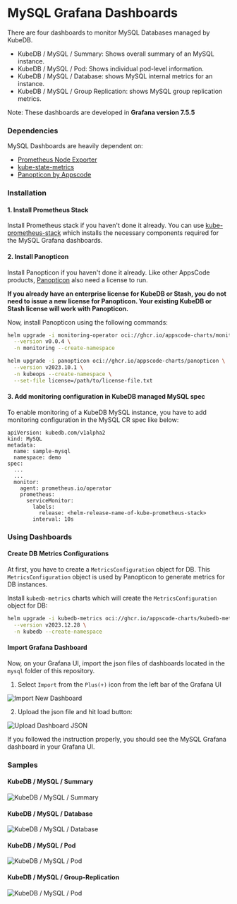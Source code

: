 # MySQL Grafana Dashboards

There are four dashboards to monitor MySQL Databases managed by KubeDB.

- KubeDB / MySQL / Summary: Shows overall summary of an MySQL instance.
- KubeDB / MySQL / Pod: Shows individual pod-level information.
- KubeDB / MySQL / Database: shows MySQL internal metrics for an instance.
- KubeDB / MySQL / Group Replication: shows MySQL group replication metrics.

Note: These dashboards are developed in **Grafana version 7.5.5**

### Dependencies

MySQL Dashboards are heavily dependent on:

- [Prometheus Node Exporter](https://github.com/prometheus/node_exporter)
- [kube-state-metrics](https://github.com/kubernetes/kube-state-metrics)
- [Panopticon by Appscode](https://byte.builders/blog/post/introducing-panopticon/)


### Installation

#### 1. Install Prometheus Stack

Install Prometheus stack if you haven't done it already. You can use [kube-prometheus-stack](https://artifacthub.io/packages/helm/prometheus-community/kube-prometheus-stack) which installs the necessary components required for the MySQL Grafana dashboards.

#### 2. Install Panopticon

Install Panopticon if you haven't done it already. Like other AppsCode products, [Panopticon](https://byte.builders/blog/post/introducing-panopticon/) also need a license to run.

**If you already have an enterprise license for KubeDB or Stash, you do not need to issue a new license for Panopticon. Your existing KubeDB or Stash license will work with Panopticon.**

Now, install Panopticon using the following commands:

```bash
helm upgrade -i monitoring-operator oci://ghcr.io/appscode-charts/monitoring-operator \
  --version v0.0.4 \
  -n monitoring --create-namespace

helm upgrade -i panopticon oci://ghcr.io/appscode-charts/panopticon \
  --version v2023.10.1 \
  -n kubeops --create-namespace \
  --set-file license=/path/to/license-file.txt
```

#### 3. Add monitoring configuration in KubeDB managed MySQL spec

To enable monitoring of a KubeDB MySQL instance, you have to add monitoring configuration in the MySQL CR spec like below:

```
apiVersion: kubedb.com/v1alpha2
kind: MySQL
metadata:
  name: sample-mysql
  namespace: demo
spec:
  ...
  ...
  monitor:
    agent: prometheus.io/operator
    prometheus:
      serviceMonitor:
        labels:
          release: <helm-release-name-of-kube-prometheus-stack>
        interval: 10s
```

### Using Dashboards

#### Create DB Metrics Configurations

At first, you have to create a `MetricsConfiguration` object for DB. This `MetricsConfiguration` object is used by Panopticon to generate metrics for DB instances.

Install `kubedb-metrics` charts which will create the `MetricsConfiguration` object for DB:

```bash
helm upgrade -i kubedb-metrics oci://ghcr.io/appscode-charts/kubedb-metrics \
  --version v2023.12.28 \
  -n kubedb --create-namespace
```

#### Import Grafana Dashboard

Now, on your Grafana UI, import the json files of dashboards located in the `mysql` folder of this repository.


1. Select `Import` from the `Plus(+)` icon from the left bar of the Grafana UI

![Import New Dashboard](/mysql/images/import_dashboard_1.png)

2. Upload the json file and hit load button:

![Upload Dashboard JSON](/mysql/images/import_dashboard_2.png)


If you followed the instruction properly, you should see the MySQL Grafana dashboard in your Grafana UI.

### Samples

####  KubeDB / MySQL / Summary

![KubeDB / MySQL / Summary](/mysql/images/kubedb-mysql-summary.png)

#### KubeDB / MySQL / Database

![KubeDB / MySQL / Database](/mysql/images/kubedb-mysql-database.png)

#### KubeDB / MySQL / Pod

![KubeDB / MySQL / Pod](/mysql/images/kubedb-mysql-pod.png)

#### KubeDB / MySQL / Group-Replication

![KubeDB / MySQL / Pod](/mysql/images/kubedb-mysql-group.png)